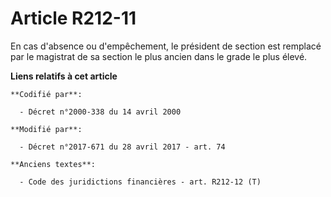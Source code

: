# Article R212-11

En cas d'absence ou d'empêchement, le président de section est remplacé par le magistrat de sa section le plus ancien dans le
grade le plus élevé.

**Liens relatifs à cet article**

	**Codifié par**:

	  - Décret n°2000-338 du 14 avril 2000

	**Modifié par**:

	  - Décret n°2017-671 du 28 avril 2017 - art. 74

	**Anciens textes**:

	  - Code des juridictions financières - art. R212-12 (T)

